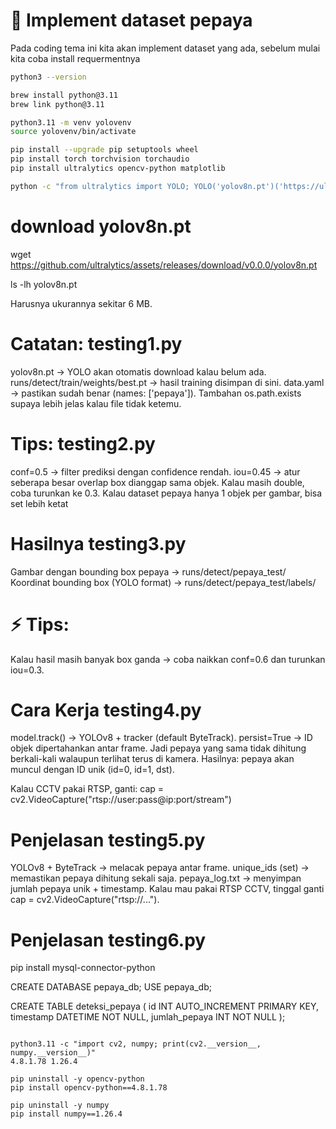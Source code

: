 # 📘 Implement dataset pepaya
Pada coding tema ini kita akan implement dataset yang ada, sebelum mulai
kita coba install requermentnya

```bash
python3 --version

brew install python@3.11
brew link python@3.11

python3.11 -m venv yolovenv
source yolovenv/bin/activate

pip install --upgrade pip setuptools wheel
pip install torch torchvision torchaudio
pip install ultralytics opencv-python matplotlib

python -c "from ultralytics import YOLO; YOLO('yolov8n.pt')('https://ultralytics.com/images/bus.jpg').show()"
```
# download yolov8n.pt
wget https://github.com/ultralytics/assets/releases/download/v0.0.0/yolov8n.pt

ls -lh yolov8n.pt

Harusnya ukurannya sekitar 6 MB.

# Catatan: testing1.py
yolov8n.pt → YOLO akan otomatis download kalau belum ada.
runs/detect/train/weights/best.pt → hasil training disimpan di sini.
data.yaml → pastikan sudah benar (names: ['pepaya']).
Tambahan os.path.exists supaya lebih jelas kalau file tidak ketemu.

# Tips: testing2.py
conf=0.5 → filter prediksi dengan confidence rendah.
iou=0.45 → atur seberapa besar overlap box dianggap sama objek. Kalau masih double, coba turunkan ke 0.3.
Kalau dataset pepaya hanya 1 objek per gambar, bisa set lebih ketat

# Hasilnya testing3.py

Gambar dengan bounding box pepaya → runs/detect/pepaya_test/
Koordinat bounding box (YOLO format) → runs/detect/pepaya_test/labels/
# ⚡ Tips:
Kalau hasil masih banyak box ganda → coba naikkan conf=0.6 dan turunkan iou=0.3.

# Cara Kerja testing4.py

model.track() → YOLOv8 + tracker (default ByteTrack).
persist=True → ID objek dipertahankan antar frame. Jadi pepaya yang sama tidak dihitung berkali-kali walaupun terlihat terus di kamera.
Hasilnya: pepaya akan muncul dengan ID unik (id=0, id=1, dst).

Kalau CCTV pakai RTSP, ganti:
cap = cv2.VideoCapture("rtsp://user:pass@ip:port/stream")

# Penjelasan testing5.py

YOLOv8 + ByteTrack → melacak pepaya antar frame.
unique_ids (set) → memastikan pepaya dihitung sekali saja.
pepaya_log.txt → menyimpan jumlah pepaya unik + timestamp.
Kalau mau pakai RTSP CCTV, tinggal ganti cap = cv2.VideoCapture("rtsp://...").

# Penjelasan testing6.py
pip install mysql-connector-python

CREATE DATABASE pepaya_db;
USE pepaya_db;

CREATE TABLE deteksi_pepaya (
    id INT AUTO_INCREMENT PRIMARY KEY,
    timestamp DATETIME NOT NULL,
    jumlah_pepaya INT NOT NULL
);

```

python3.11 -c "import cv2, numpy; print(cv2.__version__, numpy.__version__)"
4.8.1.78 1.26.4

pip uninstall -y opencv-python
pip install opencv-python==4.8.1.78

pip uninstall -y numpy
pip install numpy==1.26.4

